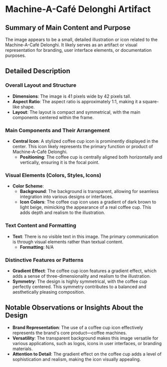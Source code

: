 # Machine-A-Café Delonghi Artifact

## Summary of Main Content and Purpose
The image appears to be a small, detailed illustration or icon related to the Machine-A-Café Delonghi. It likely serves as an artifact or visual representation for branding, user interface elements, or documentation purposes.

## Detailed Description

### Overall Layout and Structure
- **Dimensions**: The image is 41 pixels wide by 42 pixels tall.
- **Aspect Ratio**: The aspect ratio is approximately 1:1, making it a square-like shape.
- **Layout**: The layout is compact and symmetrical, with the main components centered within the frame.

### Main Components and Their Arrangement
- **Central Icon**: A stylized coffee cup icon is prominently displayed in the center. This icon likely represents the primary function or product of Machine-A-Café Delonghi.
  - **Positioning**: The coffee cup is centrally aligned both horizontally and vertically, ensuring it is the focal point.

### Visual Elements (Colors, Styles, Icons)
- **Color Scheme**:
  - **Background**: The background is transparent, allowing for seamless integration into various designs or interfaces.
  - **Icon Colors**: The coffee cup icon uses a gradient of dark brown to light beige, mimicking the appearance of a real coffee cup. This adds depth and realism to the illustration.

### Text Content and Formatting
- **Text**: There is no visible text in this image. The primary communication is through visual elements rather than textual content.
  - **Formatting**: N/A

### Distinctive Features or Patterns
- **Gradient Effect**: The coffee cup icon features a gradient effect, which adds a sense of three-dimensionality and realism to the illustration.
- **Symmetry**: The design is highly symmetrical, with the coffee cup perfectly centered. This symmetry contributes to a balanced and aesthetically pleasing composition.

## Notable Observations or Insights About the Design
- **Brand Representation**: The use of a coffee cup icon effectively represents the brand's core product—coffee machines.
- **Versatility**: The transparent background makes this image versatile for various applications, such as logos, icons in user interfaces, or branding materials.
- **Attention to Detail**: The gradient effect on the coffee cup adds a level of sophistication and realism, making the icon visually appealing.